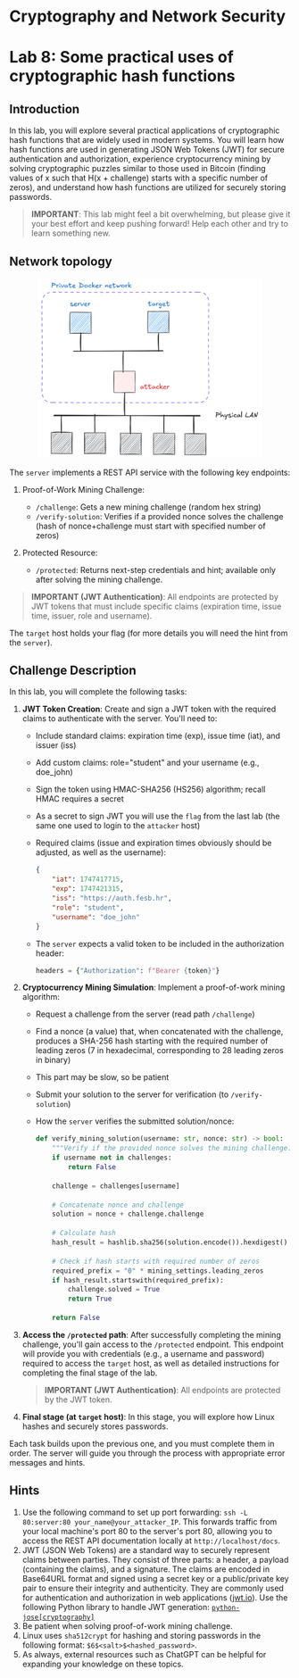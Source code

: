 # Cryptography and Network Security <!-- omit in toc -->

# Lab 8: Some practical uses of cryptographic hash functions

## Introduction

In this lab, you will explore several practical applications of cryptographic hash functions that are widely used in modern systems. You will learn how hash functions are used in generating JSON Web Tokens (JWT) for secure authentication and authorization, experience cryptocurrency mining by solving cryptographic puzzles similar to those used in Bitcoin (finding values of x such that H(x + challenge) starts with a specific number of zeros), and understand how hash functions are utilized for securely storing passwords.

> **IMPORTANT**: This lab might feel a bit overwhelming, but please give it your best effort and keep pushing forward! Help each other and try to learn something new.

## Network topology

<p align="center">
  <img src="../img/practical_hash_topology.png" width="400px" height="auto"/>
</p>

The `server` implements a REST API service with the following key endpoints:

1. Proof-of-Work Mining Challenge:
   - `/challenge`: Gets a new mining challenge (random hex string)
   - `/verify-solution`: Verifies if a provided nonce solves the challenge (hash of nonce+challenge must start with specified number of zeros)

2. Protected Resource:
   - `/protected`: Returns next-step credentials and hint; available only after solving the mining challenge.


> **IMPORTANT (JWT Authentication)**: All endpoints are protected by JWT tokens that must include specific claims (expiration time, issue time, issuer, role and username).

The `target` host holds your flag (for more details you will need the hint from the `server`).

## Challenge Description

In this lab, you will complete the following tasks:

1. **JWT Token Creation**: Create and sign a JWT token with the required claims to authenticate with the server. You'll need to:
   - Include standard claims: expiration time (exp), issue time (iat), and issuer (iss)
   - Add custom claims: role="student" and your username (e.g., doe_john)
   - Sign the token using HMAC-SHA256 (HS256) algorithm; recall HMAC requires a secret
   - As a secret to sign JWT you will use the `flag` from the last lab (the same one used to login to the `attacker` host)
   - Required claims (issue and expiration times obviously should be adjusted, as well as the username):

        ```json
        {
            "iat": 1747417715,
            "exp": 1747421315,
            "iss": "https://auth.fesb.hr",
            "role": "student",
            "username": "doe_john"
        }
        ``` 
    - The `server` expects a valid token to be included in the authorization header:
        ```python 
        headers = {"Authorization": f"Bearer {token}"} 
        ```

2. **Cryptocurrency Mining Simulation**: Implement a proof-of-work mining algorithm:
   - Request a challenge from the server (read path `/challenge`)
   - Find a nonce (a value) that, when concatenated with the challenge, produces a SHA-256 hash starting with the required number of leading zeros (7 in hexadecimal, corresponding to 28 leading zeros in binary)
   - This part may be slow, so be patient
   - Submit your solution to the server for verification (to `/verify-solution`)
   - How the `server` verifies the submitted solution/nonce:

        ```python
        def verify_mining_solution(username: str, nonce: str) -> bool:
            """Verify if the provided nonce solves the mining challenge."""
            if username not in challenges:
                return False
                
            challenge = challenges[username]
                
            # Concatenate nonce and challenge
            solution = nonce + challenge.challenge

            # Calculate hash
            hash_result = hashlib.sha256(solution.encode()).hexdigest()

            # Check if hash starts with required number of zeros
            required_prefix = "0" * mining_settings.leading_zeros
            if hash_result.startswith(required_prefix):
                challenge.solved = True
                return True
                
            return False   
        ``` 

3. **Access the `/protected` path**: After successfully completing the mining challenge, you'll gain access to the `/protected` endpoint. This endpoint will provide you with credentials (e.g., a username and password) required to access the `target` host, as well as detailed instructions for completing the final stage of the lab.

    > **IMPORTANT (JWT Authentication)**: All endpoints are protected by the JWT token.

4. **Final stage (at `target` host)**: In this stage, you will explore how Linux hashes and securely stores passwords.

Each task builds upon the previous one, and you must complete them in order. The server will guide you through the process with appropriate error messages and hints.

## Hints

1. Use the following command to set up port forwarding: `ssh -L 80:server:80 your_name@your_attacker_IP`. This forwards traffic from your local machine's port 80 to the server's port 80, allowing you to access the REST API documentation locally at `http://localhost/docs`.
2. JWT (JSON Web Tokens) are a standard way to securely represent claims between parties. They consist of three parts: a header, a payload (containing the claims), and a signature. The claims are encoded in Base64URL format and signed using a secret key or a public/private key pair to ensure their integrity and authenticity. They are commonly used for authentication and authorization in web applications ([jwt.io](https://jwt.io)). Use the following Python library to handle JWT generation: [```python-jose[cryptography]```](https://pypi.org/project/python-jose/)
3. Be patient when solving proof-of-work mining challenge.
4. Linux uses `sha512crypt` for hashing and storing passwords in the following format: ```$6$<salt>$<hashed_password>```.
5. As always, external resources such as ChatGPT can be helpful for expanding your knowledge on these topics.
